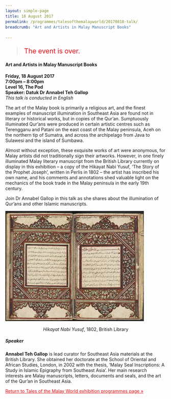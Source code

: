 ```yaml
---
layout: simple-page
title: 18 August 2017
permalink: /programmes/talesofthemalayworld/20170818-talk/
breadcrumb: "Art and Artists in Malay Manuscript Books"

---
```


<blockquote style="color: #E21216; font-size: 150%;">The event is over.</blockquote>

#### Art and Artists in Malay Manuscript Books

__Friday, 18 August 2017__<br>
__7:00pm – 8:00pm__<br>
__Level 16, The Pod__<br>
__Speaker: Datuk Dr Annabel Teh Gallop__<br>
_This talk is conducted in English_

The art of the Malay book is primarily a religious art, and the finest examples of manuscript illumination in Southeast Asia are found not in literary or historical works, but in copies of the Qur’an. Sumptuously illuminated Qur’ans were produced in certain artistic centres such as Terengganu and Patani on the east coast of the Malay peninsula, Aceh on the northern tip of Sumatra, and across the archipelago from Java to Sulawesi and the island of Sumbawa.

Almost without exception, these exquisite works of art were anonymous, for Malay artists did not traditionally sign their artworks. However, in one finely illuminated Malay literary manuscript from the British Library currently on display in this exhibition – a copy of the Hikayat Nabi Yusuf, ‘The Story of the Prophet Joseph’, written in Perlis in 1802 – the artist has inscribed his own name, and his comments and annotations shed valuable light on the mechanics of the book trade in the Malay peninsula in the early 19th century.

Join Dr Annabel Gallop in this talk as she shares about the illumination of Qur’ans and other Islamic manuscripts.

![A picture of an illuminated manuscript, the Hikayat Nabi Yusuf.](/images/event-images/tmw/TMW-old-001.jpg)
<center><em>Hikayat Nabi Yusuf</em>, 1802, British Library</center>


##### Speaker
__Annabel Teh Gallop__ is lead curator for Southeast Asia materials at the British Library. She obtained her doctorate at the School of Oriental and African Studies, London, in 2002 with the thesis, ‘Malay Seal Inscriptions: A Study in Islamic Epigraphy from Southeast Asia’. Her main research interests are Malay manuscripts, letters, documents and seals, and the art of the Qur’an in Southeast Asia.

<a href="/exhibitions/past-exhibitions/talesofthemalayworld/programmes/" style="color:#E21216;">Return to Tales of the Malay World exhibition programmes page &#187;</a>
